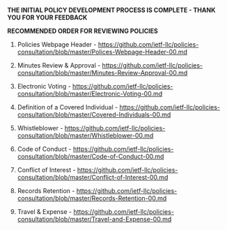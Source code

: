 **THE INITIAL POLICY DEVELOPMENT PROCESS IS COMPLETE - THANK YOU FOR YOUR FEEDBACK**


**RECOMMENDED ORDER FOR REVIEWING POLICIES**

1. Policies Webpage Header - https://github.com/ietf-llc/policies-consultation/blob/master/Polices-Webpage-Header-00.md

2. Minutes Review & Approval - https://github.com/ietf-llc/policies-consultation/blob/master/Minutes-Review-Approval-00.md

3. Electronic Voting - https://github.com/ietf-llc/policies-consultation/blob/master/Electronic-Voting-00.md

4. Definition of a Covered Individual - https://github.com/ietf-llc/policies-consultation/blob/master/Covered-Individuals-00.md

5. Whistleblower - https://github.com/ietf-llc/policies-consultation/blob/master/Whistleblower-00.md

6. Code of Conduct - https://github.com/ietf-llc/policies-consultation/blob/master/Code-of-Conduct-00.md

7. Conflict of Interest - https://github.com/ietf-llc/policies-consultation/blob/master/Conflict-of-Interest-00.md

8. Records Retention - https://github.com/ietf-llc/policies-consultation/blob/master/Records-Retention-00.md

9. Travel & Expense - https://github.com/ietf-llc/policies-consultation/blob/master/Travel-and-Expense-00.md
